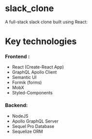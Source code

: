 # slack_clone

A full-stack slack clone built using React: 

# Key technologies
### Frontend : 
* React (Create-React App)
* GraphQL Apollo Client
* Semantic UI 
* Formik (forms)
* MobX 
* Styled-Components 

### Backend: 
* NodeJS 
* Apollo GraphQL Server 
* Sequel Pro Database
* Sequelize ORM


